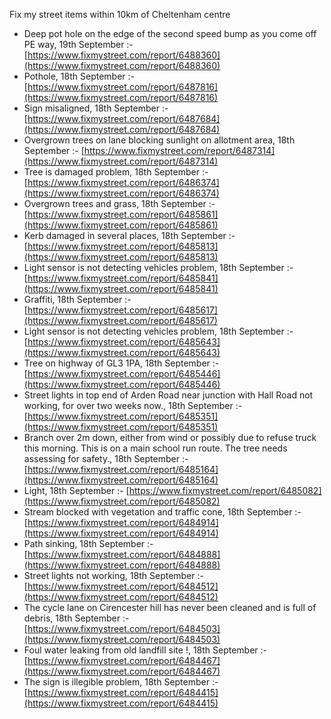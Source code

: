 Fix my street items within 10km of Cheltenham centre

<!-- fix_marker starts -->

- Deep pot hole on the edge of the second speed bump as you come off PE way, 19th September :- [https://www.fixmystreet.com/report/6488360](https://www.fixmystreet.com/report/6488360)
- Pothole, 18th September :- [https://www.fixmystreet.com/report/6487816](https://www.fixmystreet.com/report/6487816)
- Sign misaligned, 18th September :- [https://www.fixmystreet.com/report/6487684](https://www.fixmystreet.com/report/6487684)
- Overgrown trees on lane blocking sunlight on allotment area, 18th September :- [https://www.fixmystreet.com/report/6487314](https://www.fixmystreet.com/report/6487314)
- Tree is damaged problem, 18th September :- [https://www.fixmystreet.com/report/6486374](https://www.fixmystreet.com/report/6486374)
- Overgrown trees and grass, 18th September :- [https://www.fixmystreet.com/report/6485861](https://www.fixmystreet.com/report/6485861)
- Kerb damaged in several places, 18th September :- [https://www.fixmystreet.com/report/6485813](https://www.fixmystreet.com/report/6485813)
- Light sensor is not detecting vehicles problem, 18th September :- [https://www.fixmystreet.com/report/6485841](https://www.fixmystreet.com/report/6485841)
- Graffiti, 18th September :- [https://www.fixmystreet.com/report/6485617](https://www.fixmystreet.com/report/6485617)
- Light sensor is not detecting vehicles problem, 18th September :- [https://www.fixmystreet.com/report/6485643](https://www.fixmystreet.com/report/6485643)
- Tree on highway of GL3 1PA, 18th September :- [https://www.fixmystreet.com/report/6485446](https://www.fixmystreet.com/report/6485446)
- Street lights in top end of Arden Road near junction with Hall Road not working, for over two weeks now., 18th September :- [https://www.fixmystreet.com/report/6485351](https://www.fixmystreet.com/report/6485351)
- Branch over 2m down, either from wind or possibly due to refuse truck this morning. This is on a main school run route. The tree needs assessing for safety., 18th September :- [https://www.fixmystreet.com/report/6485164](https://www.fixmystreet.com/report/6485164)
- Light, 18th September :- [https://www.fixmystreet.com/report/6485082](https://www.fixmystreet.com/report/6485082)
- Stream blocked with vegetation and traffic cone, 18th September :- [https://www.fixmystreet.com/report/6484914](https://www.fixmystreet.com/report/6484914)
- Path sinking, 18th September :- [https://www.fixmystreet.com/report/6484888](https://www.fixmystreet.com/report/6484888)
- Street lights not working, 18th September :- [https://www.fixmystreet.com/report/6484512](https://www.fixmystreet.com/report/6484512)
- The cycle lane on Cirencester hill has never been cleaned and is full of debris, 18th September :- [https://www.fixmystreet.com/report/6484503](https://www.fixmystreet.com/report/6484503)
- Foul water leaking from old landfill site !, 18th September :- [https://www.fixmystreet.com/report/6484467](https://www.fixmystreet.com/report/6484467)
- The sign is illegible problem, 18th September :- [https://www.fixmystreet.com/report/6484415](https://www.fixmystreet.com/report/6484415)

<!-- fix_marker ends -->